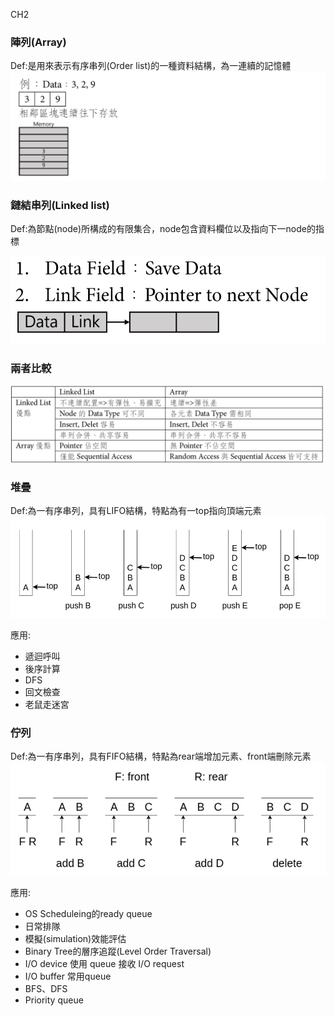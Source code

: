 CH2

### 陣列(Array)
Def:是用來表示有序串列(Order list)的一種資料結構，為一連續的記憶體
![array](images/2021/08/array.png)
### 鏈結串列(Linked list)
Def:為節點(node)所構成的有限集合，node包含資料欄位以及指向下一node的指標

![linked list ](images/2021/08/linked-list.png)

### 兩者比較

![array vs linked list](images/2021/08/array-vs-linked-list.png)

### 堆疊
Def:為一有序串列，具有LIFO結構，特點為有一top指向頂端元素
![stack](images/2021/08/stack.png)

應用:
- 遞迴呼叫
- 後序計算
- DFS
- 回文檢查
- 老鼠走迷宮

### 佇列
Def:為一有序串列，具有FIFO結構，特點為rear端增加元素、front端刪除元素
![queue](images/2021/08/queue.png)

應用:
- OS Scheduleing的ready queue
- 日常排隊
- 模擬(simulation)效能評估
- Binary Tree的層序追蹤(Level Order Traversal)
- I/O device 使用 queue 接收 I/O request
- I/O buffer 常用queue
- BFS、DFS
- Priority queue
